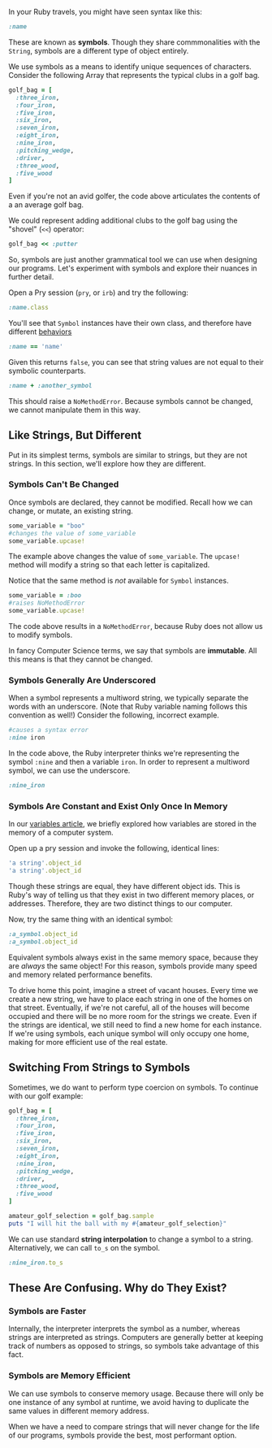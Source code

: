 In your Ruby travels, you might have seen syntax like this:

```ruby
:name
```

These are known as **symbols**. Though they share commmonalities with the `String`,
symbols are a different type of object entirely.

We use symbols as a means to identify unique sequences of characters.
Consider the following Array that represents the typical clubs in a golf bag.

```ruby
golf_bag = [
  :three_iron,
  :four_iron,
  :five_iron,
  :six_iron,
  :seven_iron,
  :eight_iron,
  :nine_iron,
  :pitching_wedge,
  :driver,
  :three_wood,
  :five_wood
]
```

Even if you're not an avid golfer, the code above articulates the contents of a an average golf bag.

We could represent adding additional clubs to the golf bag using the "shovel" (`<<`) operator:

```ruby
golf_bag << :putter
```

So, symbols are just another grammatical tool we can use when designing our programs.
Let's experiment with symbols and explore their nuances in further detail.

Open a Pry session (`pry`, or `irb`) and try the following:

```ruby
:name.class
```

You'll see that `Symbol` instances have their own class, and therefore have different [behaviors](http://ruby-doc.org/core-2.3.0/Symbol.html)

```ruby
:name == 'name'
```

Given this returns `false`, you can see that string values are not equal to their symbolic counterparts.

```ruby
:name + :another_symbol
```

This should raise a `NoMethodError`. Because symbols cannot be changed, we cannot manipulate them in this way.

## Like Strings, But Different

Put in its simplest terms, symbols are similar to strings, but they are not strings.
In this section, we'll explore how they are different.

### Symbols Can't Be Changed

Once symbols are declared, they cannot be modified. Recall how we can change, or mutate, an existing string.

```ruby
some_variable = "boo"
#changes the value of some_variable
some_variable.upcase!
```

The example above changes the value of `some_variable`. The `upcase!` method will modify a string so that each letter is capitalized.

Notice that the same method is *not* available for `Symbol` instances.

```ruby
some_variable = :boo
#raises NoMethodError
some_variable.upcase!
```

The code above results in a `NoMethodError`, because Ruby does not allow us to modify symbols.

In fancy Computer Science terms, we say that symbols are **immutable**.
All this means is that they cannot be changed.

### Symbols Generally Are Underscored

When a symbol represents a multiword string, we typically separate the words with an underscore. (Note that Ruby variable naming follows this convention as well!)
Consider the following, incorrect example.

```ruby
#causes a syntax error
:nine iron
```

In the code above, the Ruby interpreter thinks we're representing the symbol `:nine` and then a variable `iron`.
In order to represent a multiword symbol, we can use the underscore.

```ruby
:nine_iron
```

### Symbols Are Constant and Exist Only Once In Memory

In our [variables article](https://learn.launchacademy.com/lessons/variables), we briefly explored how variables are stored in the memory of a computer system.

Open up a pry session and invoke the following, identical lines:

```ruby
'a string'.object_id
'a string'.object_id
```

Though these strings are equal, they have different object ids.
This is Ruby's way of telling us that they exist in two different memory places, or addresses. Therefore, they are two distinct things to our computer.

Now, try the same thing with an identical symbol:

```ruby
:a_symbol.object_id
:a_symbol.object_id
```

Equivalent symbols always exist in the same memory space, because they are *always* the same object!
For this reason, symbols provide many speed and memory related performance benefits.

To drive home this point, imagine a street of vacant houses.
Every time we create a new string, we have to place each string in one of the homes on that street.
Eventually, if we're not careful, all of the houses will become occupied and
there will be no more room for the strings we create.
Even if the strings are identical, we still need to find a new home for each instance.
If we're using symbols, each unique symbol will only occupy one home,
making for more efficient use of the real estate.

## Switching From Strings to Symbols

Sometimes, we do want to perform type coercion on symbols. To continue with our golf example:

```ruby
golf_bag = [
  :three_iron,
  :four_iron,
  :five_iron,
  :six_iron,
  :seven_iron,
  :eight_iron,
  :nine_iron,
  :pitching_wedge,
  :driver,
  :three_wood,
  :five_wood
]

amateur_golf_selection = golf_bag.sample
puts "I will hit the ball with my #{amateur_golf_selection}"
```

We can use standard **string interpolation** to change a symbol to a string.
Alternatively, we can call `to_s` on the symbol.

```ruby
:nine_iron.to_s
```

## These Are Confusing. Why do They Exist?

### Symbols are Faster

Internally, the interpreter interprets the symbol as a number, whereas strings are interpreted as strings.
Computers are generally better at keeping track of numbers as opposed to strings, so symbols take advantage of this fact.

### Symbols are Memory Efficient

We can use symbols to conserve memory usage.
Because there will only be one instance of any symbol at runtime,
we avoid having to duplicate the same values in different memory address.

When we have a need to compare strings that will never change for the life of our programs, symbols provide the best, most performant option.

